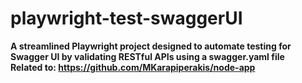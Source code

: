 # playwright-test-swaggerUI

**A streamlined Playwright project designed to automate testing for Swagger UI by validating RESTful APIs using a swagger.yaml file**<br>
**Related to: https://github.com/MKarapiperakis/node-app**
